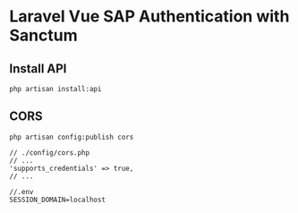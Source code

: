 # Laravel Vue SAP Authentication with Sanctum

## Install API

```
php artisan install:api
```

## CORS

```
php artisan config:publish cors
```

```
// ./config/cors.php
// ...
'supports_credentials' => true,
// ...
```

```
//.env
SESSION_DOMAIN=localhost
```
